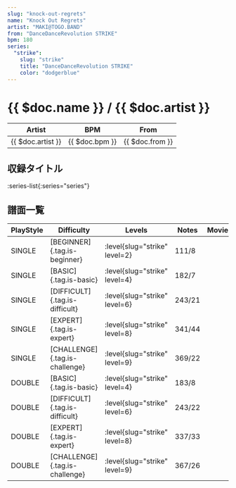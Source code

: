 ```yaml
---
slug: "knock-out-regrets"
name: "Knock Out Regrets"
artist: "MAKI@TOGO.BAND"
from: "DanceDanceRevolution STRIKE"
bpm: 180
series:
  "strike":
    slug: "strike"
    title: "DanceDanceRevolution STRIKE"
    color: "dodgerblue"
---
```


# {{ $doc.name }} / {{ $doc.artist }}

|Artist|BPM|From|
|------|---|----|
|{{ $doc.artist }}|{{ $doc.bpm }}|{{ $doc.from }}|

## 収録タイトル

:series-list{:series="series"}

## 譜面一覧

|PlayStyle|Difficulty|Levels|Notes|Movie|
|---------|----------|------|-----|-----|
|SINGLE|[BEGINNER]{.tag.is-beginner}|:level{slug="strike" level=2}|111/8||
|SINGLE|[BASIC]{.tag.is-basic}|:level{slug="strike" level=4}|182/7||
|SINGLE|[DIFFICULT]{.tag.is-difficult}|:level{slug="strike" level=6}|243/21||
|SINGLE|[EXPERT]{.tag.is-expert}|:level{slug="strike" level=8}|341/44||
|SINGLE|[CHALLENGE]{.tag.is-challenge}|:level{slug="strike" level=9}|369/22||
|DOUBLE|[BASIC]{.tag.is-basic}|:level{slug="strike" level=4}|183/8||
|DOUBLE|[DIFFICULT]{.tag.is-difficult}|:level{slug="strike" level=6}|243/22||
|DOUBLE|[EXPERT]{.tag.is-expert}|:level{slug="strike" level=8}|337/33||
|DOUBLE|[CHALLENGE]{.tag.is-challenge}|:level{slug="strike" level=9}|367/26||
